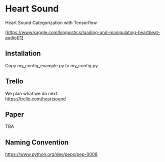 # Heart Sound
Heart Sound Categorization with Tensorflow

[https://www.kaggle.com/kinguistics/loading-and-manipulating-heartbeat-audio][1]

## Installation
Copy my_config_example.py to my_config.py

[1]: https://www.kaggle.com/kinguistics/loading-and-manipulating-heartbeat-audio

## Trello
We plan what we do next. \
https://trello.com/heartsound

## Paper

TBA

## Naming Convention
https://www.python.org/dev/peps/pep-0008

